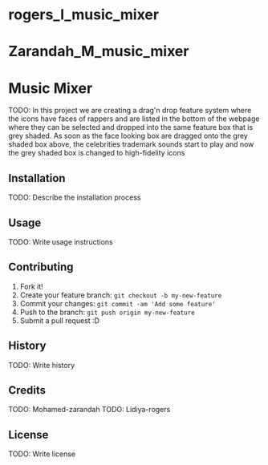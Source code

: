 # rogers_l_music_mixer
# Zarandah_M_music_mixer
# Music Mixer

TODO: In this project we are creating a drag'n drop feature system where the icons have faces of rappers and are listed in the bottom of the webpage where they can be selected and dropped into the same feature box that is grey shaded. As soon as the face looking box are dragged onto the grey shaded box above, the celebrities trademark sounds start to play and now the grey shaded box is changed to high-fidelity icons 

## Installation

TODO: Describe the installation process

## Usage

TODO: Write usage instructions

## Contributing

1. Fork it!
2. Create your feature branch: `git checkout -b my-new-feature`
3. Commit your changes: `git commit -am 'Add some feature'`
4. Push to the branch: `git push origin my-new-feature`
5. Submit a pull request :D

## History

TODO: Write history

## Credits

TODO: Mohamed-zarandah
TODO: Lidiya-rogers

## License

TODO: Write license
